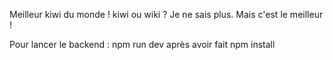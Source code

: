 Meilleur kiwi du monde ! kiwi ou wiki ? Je ne sais plus. Mais c'est le meilleur ! 


Pour lancer le backend : npm run dev après avoir fait npm install
